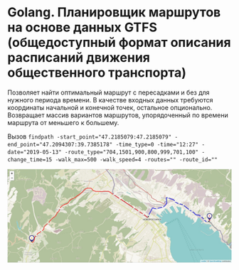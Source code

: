 # Golang. Планировщик маршрутов на основе данных GTFS (общедоступный формат описания расписаний движения общественного транспорта)

Позволяет найти оптимальный маршрут с пересадками и без для нужного периода времени. В качестве входных данных требуются координаты начальной и конечной точек, остальное опционально. Возвращает массив вариантов маршрутов, упорядоченный по времени маршрута от меньшего к большему.

Вызов `findpath -start_point="47.2185079:47.2185079" -end_point="47.2094307:39.7385178" -time_type=0 -time="12:27" -date="2019-05-13" -route_type="704,1501,900,800,999,701,100" -change_time=15 -walk_max=500 -walk_speed=4 -routes="" -route_id=""`

![image info](./Screenshot_1.jpg)
